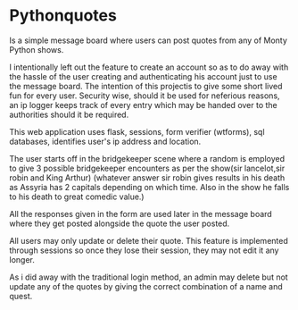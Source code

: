 # Pythonquotes

Is a simple message board where users can post quotes from any of Monty Python shows. 

I intentionally left out the feature to create an account so as to do away with the hassle of the user creating and authenticating his account just to use the message board. The intention of this projectis to give some short lived fun for every user. Security wise, should it be used for neferious reasons, an ip logger keeps track of every entry which may be handed over to the authorities should it be required.

This web application uses flask, sessions, form verifier (wtforms), sql databases, identifies user's ip address and location.

The user starts off in the bridgekeeper scene where a random is employed to give 3 possible bridgekeeper encounters as per the show(sir lancelot,sir robin and King Arthur) (whatever answer sir robin gives results in his death as Assyria has 2 capitals depending on which time. Also in the show he falls to his death to great comedic value.)

All the responses given in the form are used later in the message board where they get posted alongside the quote the user posted.

All users may only update or delete their quote. This feature is implemented through sessions so once they lose their session, they may not edit it any longer.

As i did away with the traditional login method, an admin may delete but not update any of the quotes by giving the correct combination of a name and quest.